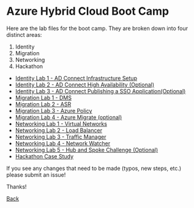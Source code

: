 # Azure Hybrid Cloud Boot Camp

Here are the lab files for the  boot camp.  They are broken down into four distinct areas:

1. Identity
2. Migration
3. Networking
4. Hackathon

- [Identity Lab 1 - AD Connect Infrastructure Setup](01_HybridCloud_IdentityLab01_ADConnect.md)
- [Identity Lab 2 - AD Connect High Availability (Optional)](https://github.com/one-commercial-partner/OCPScale/blob/master/docs/Azure/BootCamps/HybridCloud/01_HybridCloud_IdentityLab02_ADConnectOptionalFeatures.md)
- [Identity Lab 3 - AD Connect Publishing a SSO Application(Optional)](https://github.com/one-commercial-partner/OCPScale/blob/master/docs/Azure/BootCamps/HybridCloud/01_HybridCloud_IdentityLab03_SSOApp(Optional).md)
- [Migration Lab 1 - DMS](02_HybridCloud_Migration_Lab01_DMS.md)
- [Migration Lab 2 - ASR](02_HybridCloud_Migration_Lab02_ASR.md)
- [Migration Lab 3 - Azure Policy](02_HybridCloud_Migration_Lab03_AzurePolicy.md)
- [Migration Lab 4 - Azure Migrate (optional)](02_HybridCloud_Migration_Lab04_AzureMigrate.md)
- [Networking Lab 1 - Virtual Networks](03_HybridCloud_Networking_Lab02_LoadBalancer.md)
- [Networking Lab 2 - Load Balancer](03_HybridCloud_Networking_Lab01_VirtualNetworks.md)
- [Networking Lab 3 - Traffic Manager](03_HybridCloud_Networking_Lab03_TrafficManager.md)
- [Networking Lab 4 - Network Watcher](03_HybridCloud_Networking_Lab04_NetworkWatcher.md)
- [Networking Lab 5 - Hub and Spoke Challenge (Optional)](03_HybridCloud_Networking_Lab05_HubSpokeChallenge.md)
- [Hackathon Case Study](04_Hybrid_Cloud_Hackathon_CaseStudy.md)

If you see any changes that need to be made (typos, new steps, etc.) please submit an issue!

Thanks!

[Back](../)

